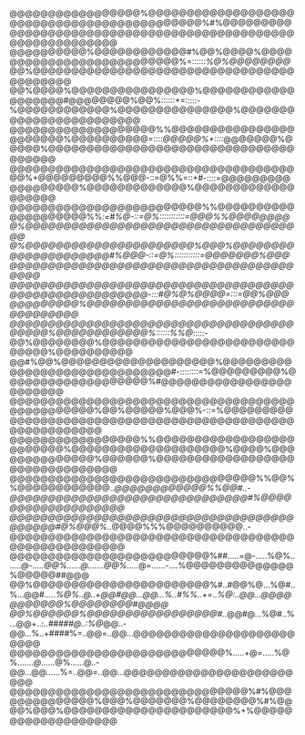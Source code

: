 @@@@@@@@@@@@@@@@@%@@@@@@@@@@@@@@@@@@@@@@@@@@@@@@@@@@@@@@@@@@@@%#%@@@@@@@@@@@@@@@@@@@@@@@@@@@@@@@@@@@@@@@@@@@@@@@@@@@@@@@@@@@@
@@@@@@@@@@%@@@@@@@@@@@@#%@@%@@@@%@@@@@@@@@@@@@@@@@@@@@@@@@@%=::::::*%@%@@@@@@@@*@@%@@@@@@@@@@@@@@@@@@@@@@@@@@@@@@@@@@@@@@@@@@
@@%@@@@%@@@@@@@@@@@@@@@@%@@@@@@@@@@@@@@@@@@@#@@@@@@@@%@@%::::::+=:::::-%@@@@@@@@@@@@%@@@@@@@@@@@@@@@%@@@@@@@@@@@@@@@@@@@@@@@@
@@@@@@@@@@@@@@@@@@@%%@@@@@@@@@@@@@@@@@@@@@@@%@@@@@@@@@@=::::*@@@@@%+::::*@@@@@@@%@@@@@%@@@@@@@@@@@@@@@@@@@@@@@@@@@@@@@@@@@@@@
@@@@@@@@@@@@@@@@@@@@@@@@@@@@@@@@@@@@@@@%+@@@@@@@@@%%@@@-::=@%%=::+#-::::=@@@@@@@@@@@@@@@@@@%@@@@@@@@@@@@@%@@@@@@@@@@@@@@@@@@@
@@@@@@@@@@@@@@@@@@@@@@@@@%%@@@@@@@@@@@@@@@@@@@@%%*:=#%@-::=@%:::::::::::=@@@%%@@@@@@@@@%@@@@@@@@@@@@@@@@@@@@@@@@@@@@@@@@@@@@@
@%@@@@@@@@@@@@@@@@@@@@@@%@@@%@@@@@@@@@@@@@@@@@@@@@#%@@@-::=@%:::::::::::=@@@@@@@%@@@@@@@@@@@@@@@@@@@@@@@@@@@@@@@@@@@@@@@@@@@@
@@@@@@@@@@@@@@@@@@@@@@@@@@@@@@@@@@@@@@@@@@@@@@@@@@@@@@@-:::#@%@%@@@@=:::=@@%@@@@@@@@@@@@%@@@@@@@@@@@@@@@@@@@@@@@@@@@@@@@@@@@@
@@@@@@@@@@@@@@@@@@@@@@@@@@@@@@@@@@@@@@@@@@%@@@@@@@@@@@@%::::::%%@*:::::-@@%@@@@@@@@%@@@@@@@@@@@@@@@@@@@@@@@@@@@@@@%@@@@@@@@@@
@@#%@@%@@@@@@@@@@@@@@@@@@@@%@@@@@@@@@@@@@@@@@@@@@@@@@@@@@@#-::::::::=%@@@@@@@@@%@@@@@@@@@@@@@@@@@@@%#@@@@@@@@@@@@@@@@@@@@@@@@
@@@@@@@@@@@@@@@@@@@@@@@@@@@@@@@@@@@@@@@@@@@@@@@@%@@%@@@@@%@@@%-::=%@@@@@@@@@@@@@@@@@@@@@@@@@@@@@@@@@@@@@@@@@@@@@@@@@@@@@@@@@@
@@@@@@@@@@@@@@@@@%%@@@@@@@@@@@@@@@@@@@@@@@@@%@@@@@@@@@@@@@@@@@@@@%@@@@%@@@@@@@@@@@@@@%@@@@@@%@@@@@@@@@@@@@@@@@@@@@@@@@@@@@@@@
@@@@@@@@@@@@@@@@@@@@@@@@@@@@@@@@%%@@%%@@@@@@@@@@@@..*@@@@@@@@@@@@%%@@#..-@@@@@@@@@@@@@@@@@@@@@@@@@@@@@@@#%@@@@@@@@@@@@@@@@@@@
@@@@@@@@@@@@@@@@@@@@@@@@@@@@@@@@@@@@@@@@@@@#@%@@@%..*@@@@%%%@@@@@@@@@@..-@@@@@@@@@@@@@@@@@@@@@@@@@@@@@@@@@@@@@@@@@@@@@@@@@@@@
@@@@@@@@@@@@@@@@@@@@@@@@@@%##.....=@-.....%@%.......*@-.....@@%......@.......@@%.....*@=......-....%@@@@@@@@@@@@@@%@@@@@##@@@
@@%@@@@@@@@@@@@@@@@@@@@@@@%#..#@@%@...%@#..%...@@#..*...%@%..@..+@@#@@...@@...%..#%%..+=..%@:..@@...@@@@@@@@@@@%@@@@@@@@#@@@@
@@%@@@@@@%@@@@@@@@@@@@@@@@@#..*@@#@...%@#..%...@@+..*:..#####@..:%@*@@..-@@...%..+####%=..@@=..@@...@@@@@@@@@@@@@@@@@@@@@@@@@
@@@@@@@@@@@@@@@@@@@@@@@@@@@@%.....+@=.....%@%.......*@*......@%......@..-@@...@@......%=..@@=..@@...@@@@@@@@@@@@@@@@@@@@@@@@@
@@@@@@@@@@@@@@@@@@@@@@@@@@@@@@@%#%@@@@@@@@@@@@@@%@@@%@@@@@@@%@@@@@@@@%#%@@@@%@@@%@@@@@@@@@@@@@@@@@@@@@@%+%@@@@@@@@@@@@@@@@@@@
